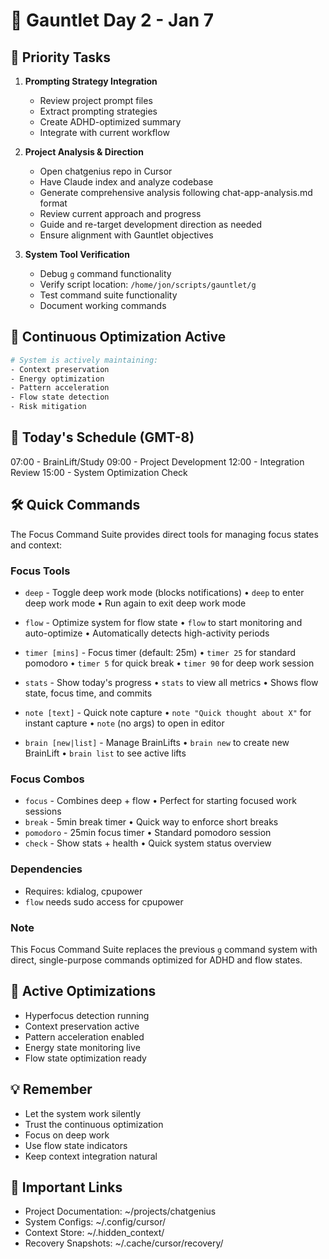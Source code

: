 # 🚀 Gauntlet Day 2 - Jan 7

## 🎯 Priority Tasks
1. **Prompting Strategy Integration**
   - Review project prompt files
   - Extract prompting strategies
   - Create ADHD-optimized summary
   - Integrate with current workflow

2. **Project Analysis & Direction**
   - Open chatgenius repo in Cursor
   - Have Claude index and analyze codebase
   - Generate comprehensive analysis following chat-app-analysis.md format
   - Review current approach and progress
   - Guide and re-target development direction as needed
   - Ensure alignment with Gauntlet objectives

3. **System Tool Verification**
   - Debug `g` command functionality
   - Verify script location: `/home/jon/scripts/gauntlet/g`
   - Test command suite functionality
   - Document working commands

## 💫 Continuous Optimization Active
```bash
# System is actively maintaining:
- Context preservation
- Energy optimization
- Pattern acceleration
- Flow state detection
- Risk mitigation
```

## 📅 Today's Schedule (GMT-8)
07:00 - BrainLift/Study
09:00 - Project Development
12:00 - Integration Review
15:00 - System Optimization Check

## 🛠️ Quick Commands

The Focus Command Suite provides direct tools for managing focus states and context:

### Focus Tools
- `deep` - Toggle deep work mode (blocks notifications)
  • `deep` to enter deep work mode
  • Run again to exit deep work mode

- `flow` - Optimize system for flow state
  • `flow` to start monitoring and auto-optimize
  • Automatically detects high-activity periods

- `timer [mins]` - Focus timer (default: 25m)
  • `timer 25` for standard pomodoro
  • `timer 5` for quick break
  • `timer 90` for deep work session

- `stats` - Show today's progress
  • `stats` to view all metrics
  • Shows flow state, focus time, and commits

- `note [text]` - Quick note capture
  • `note "Quick thought about X"` for instant capture
  • `note` (no args) to open in editor

- `brain [new|list]` - Manage BrainLifts
  • `brain new` to create new BrainLift
  • `brain list` to see active lifts

### Focus Combos
- `focus` - Combines deep + flow
  • Perfect for starting focused work sessions
- `break` - 5min break timer
  • Quick way to enforce short breaks
- `pomodoro` - 25min focus timer
  • Standard pomodoro session
- `check` - Show stats + health
  • Quick system status overview

### Dependencies
- Requires: kdialog, cpupower
- `flow` needs sudo access for cpupower

### Note
This Focus Command Suite replaces the previous `g` command system with direct, single-purpose commands optimized for ADHD and flow states.

## 🔄 Active Optimizations
- Hyperfocus detection running
- Context preservation active
- Pattern acceleration enabled
- Energy state monitoring live
- Flow state optimization ready

## 💡 Remember
- Let the system work silently
- Trust the continuous optimization
- Focus on deep work
- Use flow state indicators
- Keep context integration natural

## 🔗 Important Links
- Project Documentation: ~/projects/chatgenius
- System Configs: ~/.config/cursor/
- Context Store: ~/.hidden_context/
- Recovery Snapshots: ~/.cache/cursor/recovery/